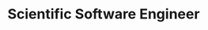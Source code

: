 ---
id: "scientific-software-engineer"
title: "Scientific Software Engineer"
type: "Full-time"
location: "Remote"
enabled: false
description: "Help develop and maintain our core NWB conversion tools and libraries."
image: "https://images.unsplash.com/photo-1519389950473-47ba0277781c"
responsibilities:
  - "Develop and maintain Python-based scientific software"
  - "Work with researchers to understand their data needs"
  - "Contribute to open-source scientific tools"
  - "Implement data conversion pipelines"
requirements:
  - "Strong Python programming skills"
  - "Experience with scientific computing libraries"
  - "Background in neuroscience or related field"
  - "Excellent problem-solving abilities"
---